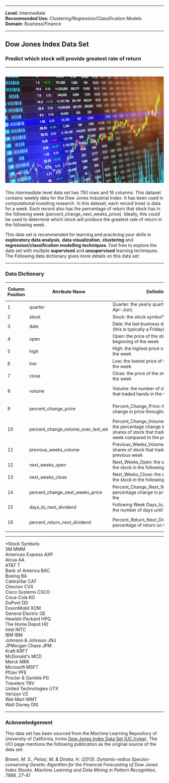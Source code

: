 
---

**Level:** Intermediate <br/>
**Recommended Use:** Clustering/Regression/Classification Models<br/>
**Domain:** Business/Finance<br/> 

---

## Dow Jones Index Data Set 

### Predict which stock will provide greatest rate of return 


---
![](9.jpg)
---

This *intermediate* level data set has 750 rows and 16 columns.
This dataset contains weekly data for the Dow Jones Industrial Index. It has been used in computational investing research.
In this dataset, each record (row) is data for a week. Each record also has the percentage of return that stock has in the following week (percent_change_next_weeks_price). 
Ideally, this could be used to determine which stock will produce the greatest rate of return in the following week. 

This data set is recommended for learning and practicing your skills in **exploratory data analysis**, **data visualization**, **clustering** and **regression/classification modelling techniques**. 
Feel free to explore the data set with multiple **supervised** and **unsupervised** learning techniques. The Following data dictionary gives more details on this data set:

---

### Data Dictionary 

| Column   Position 	| Atrribute Name                     	| Definition                                                                                                                                                      	| Data Type    	| Example                               	| % Null Ratios 	|
|-------------------	|------------------------------------	|-----------------------------------------------------------------------------------------------------------------------------------------------------------------	|--------------	|---------------------------------------	|---------------	|
| 1                 	| quarter                            	| Quarter: the   yearly quarter (1: Jan-Mar; 2: Apr-Jun).                                                                                                         	| Quantitative 	| 1, 2                                  	| 0             	|
| 2                 	| stock                              	| Stock: the   stock symbol*                                                                                                                                      	| Qualitative  	| INTC, INTC, BA                        	| 0             	|
| 3                 	| date                               	| Date: the last   business day of the work (this is typically a Friday)                                                                                          	| Quantitative 	| 40564, 40683, 40620                   	| 0             	|
| 4                 	| open                               	| Open: the   price of the stock at the beginning of the week                                                                                                     	| Quantitative 	| $21.03, $23.32, $71.17                	| 0             	|
| 5                 	| high                               	| High: the   highest price of the stock during the week                                                                                                          	| Quantitative 	| $21.2, $23.96, $71.23                 	| 0             	|
| 6                 	| low                                	| Low: the   lowest price of the stock during the week                                                                                                            	| Quantitative 	| $20.62, $23.08, $67.34                	| 0             	|
| 7                 	| close                              	| Close: the   price of the stock at the end of the week                                                                                                          	| Quantitative 	| $20.82, $23.22, $69.1                 	| 0             	|
| 8                 	| volume                             	| Volume: the   number of shares of stock that traded hands in the week                                                                                           	| Quantitative 	| 218479469, 387571150, 29746370        	| 0             	|
| 9                 	| percent_change_price               	| Percent_Change_Price:   the percentage change in price throughout the week                                                                                      	| Quantitative 	| -0.998573, -0.428816, -2.90853        	| 0             	|
| 10                	| percent_change_volume_over_last_wk 	| Percent_Change_Volume_Over_Last_Week:   the percentage change in the number of shares of stock that traded hands   for this week compared to the previous week  	| Quantitative 	| -20.29526016, 12.41924755, 16.3954667 	| 4             	|
| 11                	| previous_weeks_volume              	| Previous_Weeks_Volume:   the number of shares of stock that traded hands in the previous week                                                                   	| Quantitative 	| 274111012, 344755154, 25556296        	| 4             	|
| 12                	| next_weeks_open                    	| Next_Weeks_Open:   the opening price of the stock in the following week                                                                                         	| Quantitative 	| $21.03, $22.92, $70.29                	| 0             	|
| 13                	| next_weeks_close                   	| Next_Weeks_Close:   the closing price of the stock in the following week                                                                                        	| Quantitative 	| $21.46, $22.21, $73.34                	| 0             	|
| 14                	| percent_change_next_weeks_price    	| Percent_Change_Next_Weeks_Price:   the percentage change in price of the stock in the                                                                           	| Quantitative 	| 2.0447, -3.09773, 4.33917             	| 0             	|
| 15                	| days_to_next_dividend              	| Following Week   Days_to_next_dividend: the number of days until the next dividend                                                                              	| Quantitative 	| 13, 75, 54                            	| 0             	|
| 16                	| percent_return_next_dividend       	| Percent_Return_Next_Dividend:   the percentage of return on the next dividend                                                                                   	| Quantitative 	| 0.864553, 0.904393, 0.607815          	| 0             	|

---
*Stock Symbols:<br/>
3M		 	MMM<br/>
American Express 	AXP<br/>
Alcoa			AA<br/>
AT&T 			T<br/>
Bank of America		BAC<br/>
Boeing 		 	BA<br/>
Caterpillar 	 	CAT<br/>
Chevron 	 	CVX<br/>
Cisco Systems 		CSCO<br/>
Coca-Cola 	 	KO<br/>
DuPont 		 	DD<br/>
ExxonMobil 	 	XOM<br/>
General Electric 	GE<br/>
Hewlett-Packard		HPQ<br/>
The Home Depot 	 	HD<br/>
Intel 		 	INTC<br/>
IBM 		 	IBM<br/>
Johnson & Johnson 	JNJ<br/>
JPMorgan Chase 	 	JPM<br/>
Kraft			KRFT<br/>
McDonald's 		MCD<br/>
Merck 		 	MRK<br/>
Microsoft 	 	MSFT<br/>
Pfizer 		 	PFE<br/>
Procter & Gamble 	PG<br/>
Travelers 	 	TRV<br/>
United Technologies 	UTX<br/>
Verizon 	 	VZ<br/>
Wal-Mart 	 	WMT<br/>
Walt Disney 	 	DIS<br/>

---
### Acknowledgement

This data set has been sourced from the Machine Learning Repository of University of California, Irvine [Dow Jones Index Data Set (UC Irvine)](https://archive.ics.uci.edu/ml/datasets/Dow+Jones+Index). 
The UCI page mentions the following publication as the original source of the data set:

*Brown, M. S., Pelosi, M. & Dirska, H. (2013). Dynamic-radius Species-conserving Genetic Algorithm for the Financial Forecasting of Dow Jones Index Stocks. Machine Learning and Data Mining in Pattern Recognition, 7988, 27-41*

